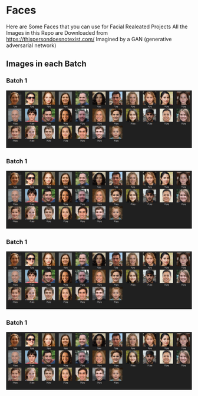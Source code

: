 # Faces

Here are Some Faces that you can use for Facial Realeated Projects
All the Images in this Repo are Downloaded from https://thispersondoesnotexist.com/ Imagined by a GAN (generative adversarial network)

## Images in each Batch

### Batch 1
![Batch1](https://github.com/aash-gates/Faces/blob/main/Under%20the%20hood/Batch%201.png?raw=true) 

### Batch 1
![Batch1](https://github.com/aash-gates/Faces/blob/main/Under%20the%20hood/Batch%201.png?raw=true) 

### Batch 1
![Batch1](https://github.com/aash-gates/Faces/blob/main/Under%20the%20hood/Batch%201.png?raw=true) 

### Batch 1
![Batch1](https://github.com/aash-gates/Faces/blob/main/Under%20the%20hood/Batch%201.png?raw=true) 

